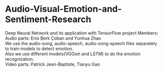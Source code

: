# Audio-Visual-Emotion-and-Sentiment-Research
Deep Neural Network and its application with TensorFlow project
Members:   
Audio parts: Enis Berk Çoban and Yunhua Zhao   
             We use the audio-song, audio-speech, audio-song-speech files separately to train models to detect emotion.  
             Also we use different models(VGGish and LSTM) to do the emotion recognization.  
Video parts: Patrick Jean-Baptiste, Tianyu Gao
             



